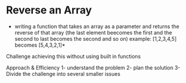 # Reverse an Array
* writing a function that takes an array as a parameter and returns the reverse of that array (the last element beecomes the first and the second to last becomes the second and so on) example: [1,2,3,4,5] becomes [5,4,3,2,1]* 

Challenge
achieving this without using built in functions

Approach & Efficiency
1- understand the problem
2- plan the solution
3- Divide the challenge into several smaller issues

